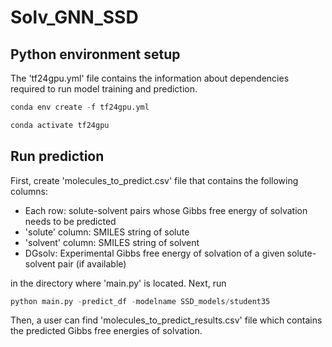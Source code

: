 # Solv_GNN_SSD

## Python environment setup

The 'tf24gpu.yml' file contains the information about dependencies required to run model training and prediction.

```python
conda env create -f tf24gpu.yml
```

```python
conda activate tf24gpu
```

## Run prediction

First, create 'molecules_to_predict.csv' file that contains the following columns:

- Each row: solute-solvent pairs whose Gibbs free energy of solvation needs to be predicted
- 'solute' column: SMILES string of solute
- 'solvent' column: SMILES string of solvent
- DGsolv: Experimental Gibbs free energy of solvation of a given solute-solvent pair (if available)

in the directory where 'main.py' is located.
Next, run

```python
python main.py -predict_df -modelname SSD_models/student35
```

Then, a user can find 'molecules_to_predict_results.csv' file which contains the predicted Gibbs free energies of solvation.

